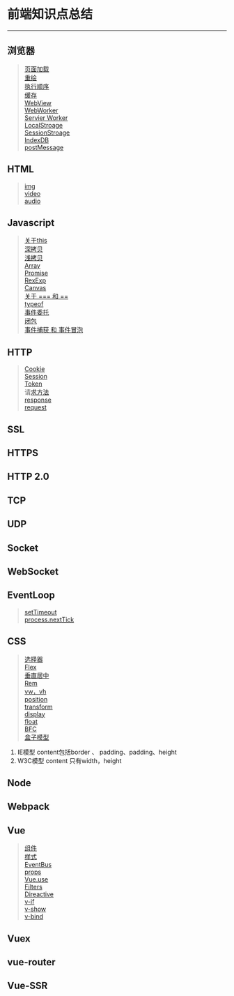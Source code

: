 # 前端知识点总结
---

## 浏览器
> [页面加载]()   
> [重绘]()   
> [执行顺序]()   
> [缓存]()   
> [WebView]()   
> [WebWorker]()   
> [Servier Worker]()   
> [LocalStroage]()   
> [SessionStroage]()   
> [IndexDB]()   
> [postMessage]()   

## HTML
> [img]()   
> [video]()   
> [audio]()   

## Javascript
> [关于this]()   
> [深拷贝]()   
> [浅拷贝]()   
> [Array](https://github.com/xshaobaozi/bao.github.io/blob/master/src/pages/javascript/array/README.md)   
> [Promise](https://github.com/xshaobaozi/bao.github.io/blob/master/src/pages/javascript/promise/README.md)   
> [RexExp]()   
> [Canvas]()   
> [关于 === 和 ==]()   
> [typeof]()   
> [事件委托]()   
> [闭包]()   
> [事件捕获 和 事件冒泡]()   

## HTTP
> [Cookie]()   
> [Session]()   
> [Token]()   
>请[求方法]()   
> [response]()   
> [request]()   

## SSL

## HTTPS

## HTTP 2.0

## TCP

## UDP

## Socket

## WebSocket

## EventLoop
> [setTimeout]()   
> [process.nextTick]()   

## CSS
> [选择器]()   
> [Flex]()   
> [垂直居中]()   
> [Rem]()   
> [vw，vh]()   
> [position]()   
> [transform]()   
> [display]()   
> [float]()   
> [BFC]()   
> [盒子模型]()   
1. IE模型
        content包括border 、 padding、padding、height
2. W3C模型
        content 只有width，height

## Node

## Webpack

## Vue
> [组件]()   
> [样式]()   
> [EventBus]()   
> [props]()   
> [Vue.use]()   
> [Filters]()   
> [Direactive]()   
> [v-if]()   
> [v-show]()   
> [v-bind]()   


## Vuex

## vue-router

## Vue-SSR